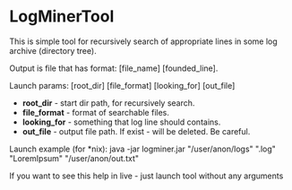 # LogMinerTool

This is simple tool for recursively search of appropriate lines in some log archive (directory tree).

Output is file that has format: [file_name] [founded_line].

Launch params:      [root_dir] [file_format] [looking_for] [out_file]
- **root_dir**    - start dir path, for recursively search.
- **file_format** - format of searchable files.
- **looking_for** - something that log line should contains.
- **out_file**    - output file path. If exist - will be deleted. Be careful.
   
Launch example (for *nix): java -jar logminer.jar "/user/anon/logs" ".log" "LoremIpsum" "/user/anon/out.txt"

If you want to see this help in live - just launch tool without any arguments
